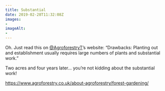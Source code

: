 ```yaml
---
title: Substantial
date: 2019-02-28T11:32:08Z
images: 
- 
imageAlt: 
- 
---
```


Oh. Just read this on [@AgroforestryT](https://mobile.twitter.com/AgroforestryT)’s website:
“Drawbacks: Planting out and establishment usually requires large numbers of plants and substantial work.”

Two acres and four years later… you’re not kidding about the substantial work!

<https://www.agroforestry.co.uk/about-agroforestry/forest-gardening/>
